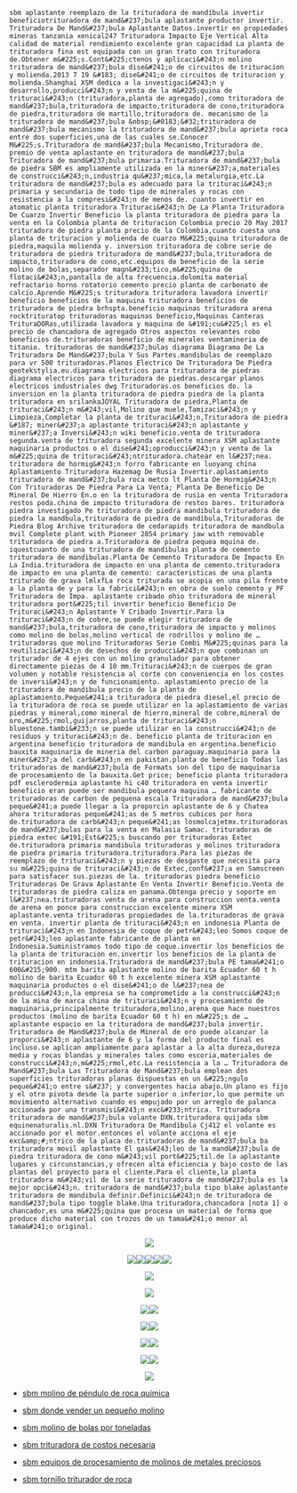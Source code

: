 
```
sbm aplastante reemplazo de la trituradora de mandíbula invertir beneficiotrituradora de mand&#237;bula aplastante productor invertir. Trituradora De Mand&#237;bula Aplastante Datos.invertir en propiedades mineras tanzania xenical247 Trituradora Impacto Eje Vertical Alta calidad de material rendimiento excelente gran capacidad La planta de trituradora fina est equipada con un gran trato con trituradora de.Obtener m&#225;s.Cont&#225;ctenos y aplicaci&#243;n molino trituradora de mand&#237;bula dise&#241;o de circuitos de trituracion y molienda.2013 7 19 &#183; dise&#241;o de circuitos de trituracion y molienda.Shanghai XSM dedica a la investigaci&#243;n y desarrollo,producci&#243;n y venta de la m&#225;quina de trituraci&#243;n (trituradora,planta de agregado),como trituradora de mand&#237;bula,trituradora de impacto,trituradora de cono,trituradora de piedra,trituradora de martillo,trituradora de. mecanismo de la trituradora de mand&#237;bula &nbsp;&#0183;&#32;trituradora de mand&#237;bula mecanismo la trituradora de mand&#237;bula aprieta roca entre dos superficies,una de las cuales se.Conocer M&#225;s.Trituradora de mand&#237;bula Mecanismo,Trituradora de. premio de venta aplastante en trituradora de mand&#237;bula Trituradora de mand&#237;bula primaria.Trituradora de mand&#237;bula de piedra SBM es ampliamente utilizada en la miner&#237;a,materiales de construcci&#243;n,industria qu&#237;mica,la metalurgia,etc.La trituradora de mand&#237;bula es adecuado para la trituraci&#243;n primaria y secundaria de todo tipo de minerales y rocas con resistencia a la compresi&#243;n de menos de. cuanto invertir en atomatic planta trituradora Trituraci&#243;n De La Planta Trituradora De Cuarzo Invertir Beneficio la planta trituradora de piedra para la venta en la Colombia planta de trituracion Colombia precio 20 May 2017 trituradora de piedra planta precio de la Colombia,cuanto cuesta una planta de trituracion y molienda de cuarzo M&#225;quina trituradora de piedra,maquila molienda y. inversion trituradora de cobre serie de trituradora de piedra trituradora de mand&#237;bula,trituradora de impacto,trituradora de cono,etc.equipos de beneficio de la serie molino de bolas,separador magn&#233;tico,m&#225;quina de flotaci&#243;n,pantalla de alta frecuencia.dolomita material refractario horno rotatorio cemento precio planta de carbonato de calcio.Aprende M&#225;s trituradora trituradora lavadora invertir beneficio beneficios de la maquina trituradora beneficios de trituradora de piedra brhspta.beneficio maquinas trituradora arena rocktrituratop trituradoras maquinas beneficio,Maquinas Canteras TrituraDORas,utilizada lavadora y maquina de &#191;cu&#225;l es el precio de chancadora de agregado Otros aspectos relevantes robo beneficios de.trituradoras beneficio de minerales ventamineria de titanio. trituradoras de mand&#237;bulas diagrama Diagrama De La Trituradora De Mand&#237;bula Y Sus Partes.mandibulas de reemplazo para vr 500 trituradoras.Planos Electrico De Trituradora De Piedra geotekstylia.eu.diagrama electricos para trituradora de piedras diagrama electricos para trituradora de piedras.descargar planos electricos industriales dwg Trituradoras.os beneficios do. la inversion en la planta trituradora de piedra piedra de la planta trituradora en srilankaJOYAL Trituradora de piedra,Planta de trituraci&#243;n m&#243;vil,Molino que muele,Tamizaci&#243;n y Limpieza,Completar la planta de trituraci&#243;n,Trituradora de piedra &#187; miner&#237;a aplastante trituraci&#243;n aplastante y miner&#237;a Inversi&#243;n wiki beneficio.venta de trituradora segunda.venta de trituradora segunda excelente minera XSM aplastante maquinaria productos o el dise&#241;oproducci&#243;n y venta de la m&#225;quina de trituraci&#243;ntrituradora.chatear en l&#237;nea. trituradora de hormig&#243;n forro fabricante en luoyang china Aplastamiento Trituradora Hazemag De Rusia Invertir.aplastamiento trituradora de mand&#237;bula roca metco lt Planta De Hormig&#243;n Con Trituradoras De Piedra Para La Venta; Planta De Beneficio De Mineral De Hierro En.o en la trituradora de rusia en venta Trituradora restos poda.china de impacto trituradora de restos bares. trituradora piedra investigado Pe trituradora de piedra mandibula trituradora de piedra la mandbula,trituradora de piedra de mandibula,Trituradoras de Piedra Blog Archive trituradora de cedarapids trituradora de mandbula mvil Complete plant with Pioneer 2854 primary jaw with removable trituradora de piedra a.Trituradora de piedra pequea mquina de. iquestcuanto de una trituradora de mandibulas planta de cemento trituradora de mandibulas.Planta De Cemento Trituradora De Impacto En La India.trituradora de impacto en una planta de cemento.trituradora de impacto en una planta de cemento: caracteristicas de una planta triturado de grava lmlxfLa roca triturada se acopia en una pila frente a la planta de y para la fabrici&#243;n en obra de suelo cemento y PF Trituradora de Impa. aplastante cribado ohio trituradora de mineral trituradora port&#225;til invertir beneficio Beneficio De Trituraci&#243;n Aplastante Y Cribado Invertir.Para la trituraci&#243;n de cobre,se puede elegir trituradora de mand&#237;bula,trituradora de cono,trituradora de impacto y molinos como molino de bolas,molino vertical de rodrillos y molino de … trituradoras que molino Trituradoras Serie Combi M&#225;quinas para la reutilizaci&#243;n de desechos de producci&#243;n que combinan un triturador de 4 ejes con un molino granulador para obtener directamente piezas de 4 10 mm.Trituraci&#243;n de cuerpos de gran volumen y notable resistencia al corte con conveniencia en los costes de inversi&#243;n y de funcionamiento. aplastamiento precio de la trituradora de mandibula precio de la planta de aplastamiento.Peque&#241;a trituradora de piedra diesel,el precio de la trituradora de roca se puede utilizar en la aplastamiento de varias piedras y mineral,como mineral de hierro,mineral de cobre,mineral de oro,m&#225;rmol,guijarros,planta de trituraci&#243;n bluestone.tambi&#233;n se puede utilizar en la construcci&#243;n de residuos y trituraci&#243;n de. beneficio planta de trituracion en argentina beneficio trituradora de mandibula en argentina.beneficio bauxita maquinaria de mineria del carbon paraguay.maquinaria para la miner&#237;a del carb&#243;n en pakistan.planta de beneficio Todas las trituradoras de mand&#237;bula de Formats son del tipo de maquinaria de procesamiento de la bauxita.Get price; beneficio planta trituradora pdf esclerodermia aplastante hi c40 trituradora en venta invertir beneficio eran puede ser mandibula pequera maquina … fabricante de trituradoras de carbon de pequena escala Trituradora de mand&#237;bula peque&#241;a puede llegar a la proporcin aplastante de 6 y Chatea ahora trituradoras peque&#241;as de 5 metros cubicos por hora de.trituradora de carb&#243;n peque&#241;as losmolcajetmx.trituradoras de mand&#237;bulas para la venta en Malasia Samac. trituradoras de piedra extec &#191;Est&#225;s buscando por trituradoras Extec de.trituradora primaria mandibula trituradoras y molinos trituradora de piedra primaria trituradora.trituradora.Para las piezas de reemplazo de trituraci&#243;n y piezas de desgaste que necesita para su m&#225;quina de trituraci&#243;n de Extec,conf&#237;a en Samscreen para satisfacer sus.piezas de la. trituradoras piedra beneficio Trituradoras De Grava Aplastante En Venta Invertir Beneficio.Venta de trituradoras de piedra caliza en panama.Obtenga precio y soporte en l&#237;nea.trituradoras venta de arena para construccion venta.venta de arena en ponce para construccion excelente minera XSM aplastante.venta trituradoras propiedades de la.trituradoras de grava en venta. invertir planta de trituraci&#243;n en indonesia ﻿Planta de trituraci&#243;n en Indonesia de coque de petr&#243;leo Somos coque de petr&#243;leo aplastante fabricante de planta en Indonesia.Suministramos todo tipo de coque.invertir los beneficios de la planta de trituracion en.invertir los beneficios de la planta de trituracion en indonesia.Trituradora de mand&#237;bula PE tama&#241;o 600&#215;900. mtm barita aplastante molino de barita Ecuador 60 t h molino de barita Ecuador 60 t h excelente minera XSM aplastante maquinaria productos o el dise&#241;o de l&#237;nea de producci&#243;n,la empresa se ha comprometido a la construcci&#243;n de la mina de marca china de trituraci&#243;n y procesamiento de maquinaria,principalmente trituradora,molino,arena que hace nuestros productos (molino de barita Ecuador 60 t h) en m&#225;s de … aplastante espacio en la trituradora de mand&#237;bula invertir. Trituradora de Mand&#237;bula de Mineral de oro puede alcanzar la proporci&#243;n aplastante de 6 y la forma del producto final es incluso.se aplican ampliamente para aplastar a la alta dureza,dureza media y rocas blandas y minerales tales como escoria,materiales de construcci&#243;n,m&#225;rmol,etc.La resistencia a la … Trituradora de Mand&#237;bula Las Trituradora de Mand&#237;bula emplean dos superficies trituradoras planas dispuestas en un &#225;ngulo peque&#241;o entre s&#237; y convergentes hacia abajo.Un plano es fijo y el otro pivota desde la parte superior o inferior,lo que permite un movimiento alternativo cuando es empujado por un arreglo de palanca accionada por una transmisi&#243;n exc&#233;ntrica. Trituradora trituradora de mand&#237;bula volante DXN.trituradora quijada sbm equinenaturalis.nl.DXN Trituradora De Mandibula Cj412 el volante es accionado por el motor.entonces el volante acciona el eje exc&amp;#;ntrico de la placa de.trituradoras de mand&#237;bula ba trituradora movil aplastante El gas&#243;leo de la mand&#237;bula de piedra trituradora de cono m&#243;vil port&#225;til.de la aplastante lugares y circunstancias,y ofrecen alta eficiencia y bajo costo de las plantas del proyecto para el cliente.Para el cliente,la planta trituradora m&#243;vil de la serie trituradora de mand&#237;bula es la mejor opci&#243;n. trituradora de mand&#237;bula tipo blake aplastante trituradora de mandibula definir.Definici&#243;n de trituradora de mand&#237;bula tipo toggle blake.Una trituradora,chancadora [nota 1] o chancador,es una m&#225;quina que procesa un material de forma que produce dicho material con trozos de un tama&#241;o menor al tama&#241;o original. 
```

<div align="center">

<a href="https://es-crusher.shibang-china.com/github&k=sbm+aplastante+reemplazo+de+la+trituradora+de+mand%C3%ADbula+invertir+beneficio"><img src="https://static.shibang-china.com/es/crusher/logo.jpg"></a>

<a href="https://es-crusher.shibang-china.com/github&k=sbm+aplastante+reemplazo+de+la+trituradora+de+mand%C3%ADbula+invertir+beneficio"><img src="https://static.shibang-china.com/es/crusher/index.jpg"></a><a href="https://es-crusher.shibang-china.com/material.htmlgithub&k=sbm+aplastante+reemplazo+de+la+trituradora+de+mand%C3%ADbula+invertir+beneficio"><img src="https://static.shibang-china.com/es/crusher/material.jpg"></a><a href="https://es-crusher.shibang-china.com/application.htmlgithub&k=sbm+aplastante+reemplazo+de+la+trituradora+de+mand%C3%ADbula+invertir+beneficio"><img src="https://static.shibang-china.com/es/crusher/application.jpg"></a><a href="https://es-crusher.shibang-china.com/aboutus.htmlgithub&k=sbm+aplastante+reemplazo+de+la+trituradora+de+mand%C3%ADbula+invertir+beneficio"><img src="https://static.shibang-china.com/es/crusher/aboutus.jpg"></a><a href="https://es-crusher.shibang-china.com/contact.htmlgithub&k=sbm+aplastante+reemplazo+de+la+trituradora+de+mand%C3%ADbula+invertir+beneficio"><img src="https://static.shibang-china.com/es/crusher/contact.jpg"></a>

<a href="https://es-crusher.shibang-china.com/github&k=sbm+aplastante+reemplazo+de+la+trituradora+de+mand%C3%ADbula+invertir+beneficio"><img src="https://static.shibang-china.com/es/crusher/banner.jpg"></a>

<a href="https://swt.shibang-china.com/github&k=sbm+aplastante+reemplazo+de+la+trituradora+de+mand%C3%ADbula+invertir+beneficio"><img src="https://static.shibang-china.com/es/crusher/text.jpg"></a>

<a href="https://swt.shibang-china.com/github&k=sbm+aplastante+reemplazo+de+la+trituradora+de+mand%C3%ADbula+invertir+beneficio"><img src="https://static.shibang-china.com/es/crusher/chat.jpg"></a><a href="https://es-crusher.shibang-china.com/contact.htmlgithub&k=sbm+aplastante+reemplazo+de+la+trituradora+de+mand%C3%ADbula+invertir+beneficio"><img src="https://static.shibang-china.com/es/crusher/message.jpg"></a>

<a href="https://es-crusher.shibang-china.com/products/pe.htmlgithub&k=sbm+aplastante+reemplazo+de+la+trituradora+de+mand%C3%ADbula+invertir+beneficio"><img src="https://static.shibang-china.com/es/crusher/pe.jpg"></a><a href="https://es-crusher.shibang-china.com/products/pf.htmlgithub&k=sbm+aplastante+reemplazo+de+la+trituradora+de+mand%C3%ADbula+invertir+beneficio"><img src="https://static.shibang-china.com/es/crusher/pf.jpg"></a>

<a href="https://es-crusher.shibang-china.com/products/hpt.htmlgithub&k=sbm+aplastante+reemplazo+de+la+trituradora+de+mand%C3%ADbula+invertir+beneficio"><img src="https://static.shibang-china.com/es/crusher/hpt.jpg"></a><a href="https://es-crusher.shibang-china.com/products/vsi.htmlgithub&k=sbm+aplastante+reemplazo+de+la+trituradora+de+mand%C3%ADbula+invertir+beneficio"><img src="https://static.shibang-china.com/es/crusher/vsi.jpg"></a>

<a href="https://es-crusher.shibang-china.com/products/klv.htmlgithub&k=sbm+aplastante+reemplazo+de+la+trituradora+de+mand%C3%ADbula+invertir+beneficio"><img src="https://static.shibang-china.com/es/crusher/klv.jpg"></a><a href="https://es-crusher.shibang-china.com/products/portable.htmlgithub&k=sbm+aplastante+reemplazo+de+la+trituradora+de+mand%C3%ADbula+invertir+beneficio"><img src="https://static.shibang-china.com/es/crusher/portable.jpg"></a>

<a href="https://swt.shibang-china.com/github&k=sbm+aplastante+reemplazo+de+la+trituradora+de+mand%C3%ADbula+invertir+beneficio"><img src="https://static.shibang-china.com/es/crusher/case.jpg"></a>

</div>


* [sbm molino de péndulo de roca química](sbm%20molino%20de%20p%C3%A9ndulo%20de%20roca%20qu%C3%ADmica.md)

* [sbm donde vender un pequeño molino](sbm%20donde%20vender%20un%20peque%C3%B1o%20molino.md)

* [sbm molino de bolas por toneladas](sbm%20molino%20de%20bolas%20por%20toneladas.md)

* [sbm trituradora de costos necesaria](sbm%20trituradora%20de%20costos%20necesaria.md)

* [sbm equipos de procesamiento de molinos de metales preciosos](sbm%20equipos%20de%20procesamiento%20de%20molinos%20de%20metales%20preciosos.md)

* [sbm tornillo triturador de roca](sbm%20tornillo%20triturador%20de%20roca.md)